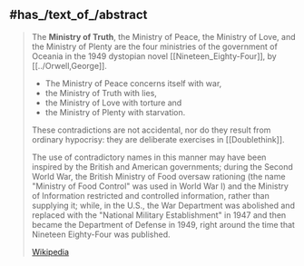 ﻿---
aliases:
- "Ministry of Truth"
- "Ministry of Peace"
- "Ministry of Love"
- "Ministry of Plenty"
---

## #has_/text_of_/abstract 

> The **Ministry of Truth**, the Ministry of Peace, the Ministry of Love, and the Ministry of Plenty 
> are the four ministries of the government of Oceania 
> in the 1949 dystopian novel [[Nineteen_Eighty-Four]], by [[../Orwell,George]].
>
> - The Ministry of Peace concerns itself with war, 
> - the Ministry of Truth with lies, 
> - the Ministry of Love with torture and 
> - the Ministry of Plenty with starvation. 
> 
> These contradictions are not accidental, nor do they result from ordinary hypocrisy: 
> they are deliberate exercises in [[Doublethink]].
>
> The use of contradictory names in this manner 
> may have been inspired by the British and American governments; during the Second World War, 
> the British Ministry of Food oversaw rationing (the name "Ministry of Food Control" was used in World War I) 
> and the Ministry of Information restricted and controlled information, rather than supplying it; 
> while, in the U.S., the War Department was abolished 
> and replaced with the "National Military Establishment" in 1947 
> and then became the Department of Defense in 1949, 
> right around the time that Nineteen Eighty-Four was published.
>
> [Wikipedia](https://en.wikipedia.org/wiki/Ministries%20in%20Nineteen%20Eighty-Four)

